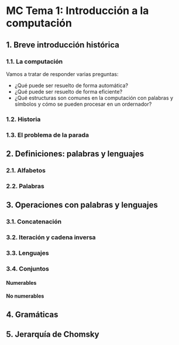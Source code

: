 # MC Tema 1: Introducción a la computación

## 1. Breve introducción histórica

### 1.1. La computación

Vamos a tratar de responder varias preguntas: 

- ¿Qué puede ser resuelto de forma automática? 
- ¿Qué puede ser resuelto de forma eficiente? 
- ¿Qué estructuras son comunes en la computación con palabras y símbolos y cómo se pueden procesar en un ordernador?

### 1.2. Historia

### 1.3. El problema de la parada



## 2. Definiciones: palabras y lenguajes

### 2.1. Alfabetos

### 2.2. Palabras



## 3. Operaciones con palabras y lenguajes

### 3.1. Concatenación

### 3.2. Iteración y cadena inversa

### 3.3. Lenguajes

### 3.4. Conjuntos

#### Numerables

#### No numerables



## 4. Gramáticas

## 5. Jerarquía de Chomsky
